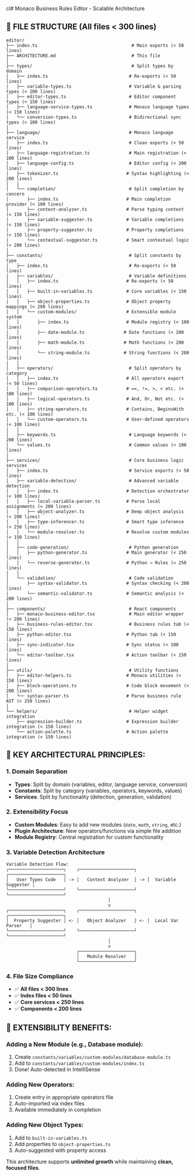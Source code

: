 cl# Monaco Business Rules Editor - Scalable Architecture

## 📁 **FILE STRUCTURE** (All files < 300 lines)

```
editor/
├── index.ts                                    # Main exports (< 50 lines)
├── ARCHITECTURE.md                             # This file
│
├── types/                                      # Split types by domain
│   ├── index.ts                               # Re-exports (< 50 lines)
│   ├── variable-types.ts                      # Variable & parsing types (< 200 lines)
│   ├── editor-types.ts                        # Editor component types (< 150 lines)
│   ├── language-service-types.ts              # Monaco language types (< 150 lines)
│   └── conversion-types.ts                    # Bidirectional sync types (< 100 lines)
│
├── language/                                  # Monaco language service
│   ├── index.ts                               # Clean exports (< 50 lines)
│   ├── language-registration.ts               # Main registration (< 100 lines)
│   ├── language-config.ts                     # Editor config (< 200 lines)
│   ├── tokenizer.ts                          # Syntax highlighting (< 200 lines)
│   │
│   └── completion/                            # Split completion by concern
│       ├── index.ts                          # Main completion provider (< 100 lines)
│       ├── context-analyzer.ts               # Parse typing context (< 150 lines)
│       ├── variable-suggester.ts             # Variable completions (< 150 lines)
│       ├── property-suggester.ts             # Property completions (< 150 lines)
│       └── contextual-suggester.ts           # Smart contextual logic (< 200 lines)
│
├── constants/                                 # Split constants by type
│   ├── index.ts                               # Re-exports (< 50 lines)
│   ├── variables/                             # Variable definitions
│   │   ├── index.ts                          # Re-exports (< 50 lines)
│   │   ├── built-in-variables.ts             # Core variables (< 150 lines)
│   │   ├── object-properties.ts              # Object property mappings (< 200 lines)
│   │   └── custom-modules/                   # Extensible module system
│   │       ├── index.ts                      # Module registry (< 100 lines)
│   │       ├── date-module.ts               # Date functions (< 200 lines)
│   │       ├── math-module.ts               # Math functions (< 200 lines)
│   │       └── string-module.ts             # String functions (< 200 lines)
│   │
│   ├── operators/                             # Split operators by category
│   │   ├── index.ts                          # All operators export (< 50 lines)
│   │   ├── comparison-operators.ts           # ==, !=, >, < etc. (< 100 lines)
│   │   ├── logical-operators.ts              # And, Or, Not etc. (< 100 lines)
│   │   ├── string-operators.ts               # Contains, BeginsWith etc. (< 100 lines)
│   │   └── custom-operators.ts               # User-defined operators (< 100 lines)
│   │
│   ├── keywords.ts                            # Language keywords (< 200 lines)
│   └── values.ts                              # Common values (< 100 lines)
│
├── services/                                  # Core business logic services
│   ├── index.ts                               # Service exports (< 50 lines)
│   ├── variable-detection/                    # Advanced variable detection
│   │   ├── index.ts                          # Detection orchestrator (< 100 lines)
│   │   ├── local-variable-parser.ts          # Parse local assignments (< 200 lines)
│   │   ├── object-analyzer.ts                # Deep object analysis (< 200 lines)
│   │   ├── type-inferencer.ts                # Smart type inference (< 250 lines)
│   │   └── module-resolver.ts                # Resolve custom modules (< 150 lines)
│   │
│   ├── code-generation/                       # Python generation
│   │   ├── python-generator.ts               # Main generator (< 250 lines)
│   │   └── reverse-generator.ts              # Python → Rules (< 250 lines)
│   │
│   └── validation/                            # Code validation
│       ├── syntax-validator.ts               # Syntax checking (< 200 lines)
│       └── semantic-validator.ts             # Semantic analysis (< 200 lines)
│
├── components/                                # React components
│   ├── monaco-business-editor.tsx             # Main editor wrapper (< 200 lines)
│   ├── business-rules-editor.tsx              # Business rules tab (< 150 lines)
│   ├── python-editor.tsx                     # Python tab (< 150 lines)
│   ├── sync-indicator.tsx                    # Sync status (< 100 lines)
│   └── editor-toolbar.tsx                    # Action toolbar (< 150 lines)
│
├── utils/                                     # Utility functions
│   ├── editor-helpers.ts                     # Monaco utilities (< 150 lines)
│   ├── block-operations.ts                   # Code block movement (< 200 lines)
│   └── syntax-parser.ts                      # Parse business rule AST (< 250 lines)
│
└── helpers/                                   # Helper widget integration
    ├── expression-builder.ts                 # Expression builder integration (< 150 lines)
    └── action-palette.ts                     # Action palette integration (< 150 lines)
```

## 🎯 **KEY ARCHITECTURAL PRINCIPLES:**

### 1. **Domain Separation**
- **Types**: Split by domain (variables, editor, language service, conversion)
- **Constants**: Split by category (variables, operators, keywords, values)
- **Services**: Split by functionality (detection, generation, validation)

### 2. **Extensibility Focus**
- **Custom Modules**: Easy to add new modules (`date`, `math`, `string`, etc.)
- **Plugin Architecture**: New operators/functions via simple file addition
- **Module Registry**: Central registration for custom functionality

### 3. **Variable Detection Architecture**
```
Variable Detection Flow:
┌─────────────────────┐    ┌─────────────────────┐    ┌─────────────────────┐
│   User Types Code   │ -> │   Context Analyzer  │ -> │  Variable Suggester │
└─────────────────────┘    └─────────────────────┘    └─────────────────────┘
                                       │
                                       v
┌─────────────────────┐    ┌─────────────────────┐    ┌─────────────────────┐
│  Property Suggester │ <- │   Object Analyzer   │ <- │  Local Var Parser   │
└─────────────────────┘    └─────────────────────┘    └─────────────────────┘
                                       │
                                       v
                           ┌─────────────────────┐
                           │   Module Resolver   │
                           └─────────────────────┘
```

### 4. **File Size Compliance**
- ✅ **All files < 300 lines**
- ✅ **Index files < 50 lines**
- ✅ **Core services < 250 lines**
- ✅ **Components < 200 lines**

## 🚀 **EXTENSIBILITY BENEFITS:**

### **Adding a New Module (e.g., Database module):**
1. Create `constants/variables/custom-modules/database-module.ts`
2. Add to `constants/variables/custom-modules/index.ts`
3. Done! Auto-detected in IntelliSense

### **Adding New Operators:**
1. Create entry in appropriate operators file
2. Auto-imported via index files
3. Available immediately in completion

### **Adding New Object Types:**
1. Add to `built-in-variables.ts`
2. Add properties to `object-properties.ts`
3. Auto-suggested with property access

This architecture supports **unlimited growth** while maintaining **clean, focused files**. 
